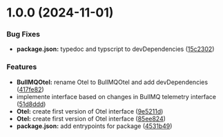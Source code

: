 # 1.0.0 (2024-11-01)


### Bug Fixes

* **package.json:** typedoc and typscript to devDependencies ([15c2302](https://github.com/taskforcesh/bullmq-otel/commit/15c23026aa58dd0264f20f3b0b12b4f8ffbfe75f))


### Features

* **BullMQOtel:** rename Otel to BullMQOtel and add devDependencies ([417fe82](https://github.com/taskforcesh/bullmq-otel/commit/417fe8269b42036cf7b41ce81ad9468be90dcaa8))
* implemente interface based on changes in BullMQ telemetry interface ([51d8ddd](https://github.com/taskforcesh/bullmq-otel/commit/51d8ddde968f11f860c29d033b6d10f7db519703))
* **Otel:** create first version of Otel interface ([9e5211d](https://github.com/taskforcesh/bullmq-otel/commit/9e5211d31b106d7a180339f778313a2852a15fb6))
* **Otel:** create first version of Otel interface ([85ee824](https://github.com/taskforcesh/bullmq-otel/commit/85ee8248b72b5e98630ca68a5e95ed25c5ea6485))
* **package.json:** add entrypoints for package ([4531b49](https://github.com/taskforcesh/bullmq-otel/commit/4531b49b2a59ca1a10a53981daf8f250e54c58fa))
